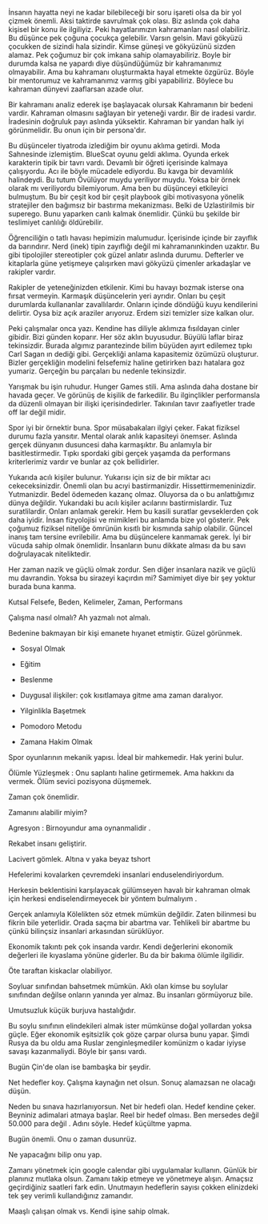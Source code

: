İnsanın hayatta neyi ne kadar bilebileceği bir soru işareti olsa da bir yol çizmek önemli. Aksi taktirde savrulmak çok olası. Biz aslında çok daha kişisel bir konu ile ilgiliyiz. Peki hayatlarımızın kahramanları nasıl olabiliriz. Bu düşünce pek çoğuna çocukça gelebilir. Varsın gelsin. Mavi gökyüzü çocukken de sizindi hala sizindir. Kimse güneşi ve gökyüzünü sizden alamaz. Pek çoğumuz bir çok imkana sahip olamayabiliriz. Boyle bir durumda kalsa ne yapardı diye düşündüğümüz bir kahramanımız olmayabilir. Ama bu kahramanı oluşturmakta hayal etmekte özgürüz. Böyle bir mentorumuz ve kahramanımız varmış gibi yapabiliriz. Böylece bu kahraman dünyevi zaaflarsan azade olur.

Bir kahramanı analiz ederek işe başlayacak olursak  Kahramanın bir bedeni vardir. Kahraman olmasını sağlayan bir yeteneği vardır. Bir de iradesi vardır. İradesinin doğruluk payı aslında yüksektir. Kahraman bir yandan halk iyi görünmelidir. Bu onun için bir persona'dır.

Bu düşünceler tiyatroda izlediğim bir oyunu aklıma getirdi. Moda Sahnesinde izlemiştim. BlueScat oyunu geldi aklıma. Oyunda erkek karakterin tipik bir tavrı vardı. Devamlı bir öğreti içerisinde kalmaya çalışıyordu. Acı ile böyle mücadele ediyordu. Bu kavga bir devamlılık halindeydi. Bu tutum Övülüyor muydu yeriliyor muydu. Yoksa bir örnek olarak mı veriliyordu bilemiyorum. Ama ben bu düşünceyi etkileyici bulmuştum. Bu bir çeşit kod bir çeşit playbook gibi motivasyona yönelik stratejiler den bağımsız bir bastırma mekanizması. Belki de Uzlastirilmis bir superego. Bunu yaparken canlı kalmak önemlidir. Çünkü bu şekilde bir teslimiyet canlılığı öldürebilir.

Öğrenciliğin o tatlı havası hepimizin malumudur. İçerisinde içinde bir zayıflık da barındırır. Nerd (inek) tipin zayıflığı değil mi kahramanınkinden uzaktır. Bu gibi tipolojiler stereotipler çok güzel anlatır aslında durumu. Defterler ve kitaplarla güne yetişmeye çalışırken mavi gökyüzü çimenler arkadaşlar ve rakipler vardır.

Rakipler de yeteneğinizden etkilenir. Kimi bu havayı bozmak isterse ona fırsat vermeyin. Karmaşık düşüncelerin yeri ayrıdır. Onları bu çeşit durumlarda kullananlar zavallılardır. Onların içinde döndüğü kuyu kendilerini delirtir. Oysa biz açık araziler arıyoruz. Erdem sizi temizler size kalkan olur.

Peki çalışmalar onca yazı. Kendine has diliyle aklımıza fısıldayan cinler gibidir. Bizi günden koparır. Her söz aklın buyusudur. Büyülü laflar biraz tekinsizdir. Burada algımız parantezinde bilim büyüden ayırt edilemez tıpkı Carl Sagan ın dediği gibi. Gerçekliği anlama kapasitemiz özümüzü oluşturur. Bizler gerçekliğin modelini felsefemiz haline getirirken bazı hatalara goz yumariz. Gerçeğin bu parçaları bu nedenle tekinsizdir.

Yarışmak bu işin ruhudur. Hunger Games stili. Ama aslında daha dostane bir havada geçer. Ve görünüş de kişilik de farkedilir. Bu ilginçlikler performansla da düzenli olmayan bir ilişki içerisindedirler. Takınılan tavır zaafiyetler trade off lar değil midir. 

Spor iyi bir örnektir buna. Spor müsabakaları ilgiyi çeker. Fakat fiziksel durumu fazla yansıtır. Mental olarak anlık kapasiteyi önemser. Aslında gerçek dünyanın dusuncesi daha karmaşıktır. Bu anlamıyla bir basitlestirmedir. Tıpkı spordaki gibi gerçek yaşamda da performans kriterlerimiz vardır ve bunlar az çok bellidirler. 

Yukarıda acılı kişiler bulunur. Yukarısı için siz de bir miktar acı cekeceksinizdir. Önemli olan bu acıyi bastirmanizdir. Hissettirmemeninizdir. Yutmanizdir.  Bedel ödemeden kazanç olmaz. Oluyorsa da o bu anlattığımız dünya değildir. Yukarıdaki bu acılı kişiler acılarını bastirmislardir. Tuz suratlilardir. Onları anlamak gerekir. Hem bu kasili suratlar gevseklerden çok daha iyidir. İnsan fizyolojisi ve mimikleri bu anlamda bize yol gösterir. Pek çoğumuz fiziksel niteliğe ömrünün kısıtlı bir kısmında sahip olabilir. Güncel inanış tam tersine evrilebilir. Ama bu düşüncelere kanmamak gerek. İyi bir vücuda sahip olmak önemlidir. İnsanların bunu dikkate alması da bu savı doğrulayacak niteliktedir.

Her zaman nazik ve güçlü olmak zordur. Sen diğer insanlara nazik ve güçlü mu davrandin. Yoksa bu sirazeyi kaçırdın mi? Samimiyet diye bir şey yoktur burada buna kanma. 

Kutsal Felsefe, Beden, Kelimeler, Zaman, Performans

Çalışma nasıl olmalı? Ah yazmalı not almalı.

Bedenine bakmayan bir kişi emanete hıyanet etmiştir. Güzel görünmek.

* Sosyal Olmak
* Eğitim
* Beslenme
* Duygusal ilişkiler: çok kısıtlamaya gitme ama zaman daralıyor.

* Yilginlikla Başetmek
* Pomodoro Metodu
* Zamana Hakim Olmak 

Spor oyunlarının mekanik yapısı. İdeal bir mahkemedir. Hak yerini bulur. 

Ölümle Yüzleşmek : Onu saplantı haline getirmemek. Ama hakkını da vermek. Ölüm sevici pozisyona düşmemek.

Zaman çok önemlidir. 

Zamanını alabilir miyim?

Agresyon : Birnoyundur ama oynanmalidir .

Rekabet insanı geliştirir. 

Lacivert gömlek. Altına v yaka beyaz tshort 

Hefelerimi kovalarken çevremdeki insanlari enduselendiriyordum. 

Herkesin beklentisini karşılayacak gülümseyen havalı bir kahraman olmak için herkesi endiselendirmeyecek bir yöntem bulmalıyım .

Gerçek anlamıyla Kölelikten söz etmek mümkün değildir. Zaten bilinmesi bu fikrin bile yeterlidir. Orada saçma bir abartma var. Tehlikeli bir abartme bu çünkü bilinçsiz insanlari arkasından sürüklüyor.

Ekonomik takıntı pek çok insanda vardır. Kendi değerlerini ekonomik değerleri ile kıyaslama yönüne giderler. Bu da bir bakıma ölümle ilgilidir. 

Öte taraftan kiskaclar olabiliyor.

Soyluar sınıfından bahsetmek mümkün. Aklı olan kimse bu soylular sınıfından değilse onların yanında yer almaz. Bu insanları görmüyoruz bile.

Umutsuzluk küçük burjuva hastalığıdır.

Bu soylu sınıfının elindekileri almak ister mümkünse doğal yollardan yoksa güçle. Eğer ekonomik eşitsizlik çok göze çarpar olursa bunu yapar. Şimdi Rusya da bu oldu ama Ruslar zenginleşmediler komünizm o kadar iyiyse savaşı kazanmaliydi. Böyle bir şansı vardı. 

Bugün Çin'de olan ise bambaşka bir şeydir.

Net hedefler koy. Çalışma kaynağın net olsun. Sonuç alamazsan ne olacağı düşün.

Neden bu sınava hazırlanıyorsun. Net bir hedefi olan. Hedef kendine çeker. Beyniniz adimalari atmaya başlar. Reel bir hedef olması. Ben mersedes değil 50.000 para değil . Adını söyle. Hedef küçültme yapma.

Bugün önemli. Onu o zaman dusunrüz.

Ne yapacağını bilip onu yap.

Zamanı yönetmek için google calendar gibi uygulamalar kullanın. Günlük bir planınız mutlaka olsun. Zamanı takip etmeye ve yönetmeye alışın. Amaçsız geçirdiğiniz saatleri fark edin. Unutmayın hedeflerin sayısı çokken elinizdeki tek şey verimli kullandığınız zamandır.

Maaşlı çalışan olmak vs. Kendi işine sahip olmak. 

